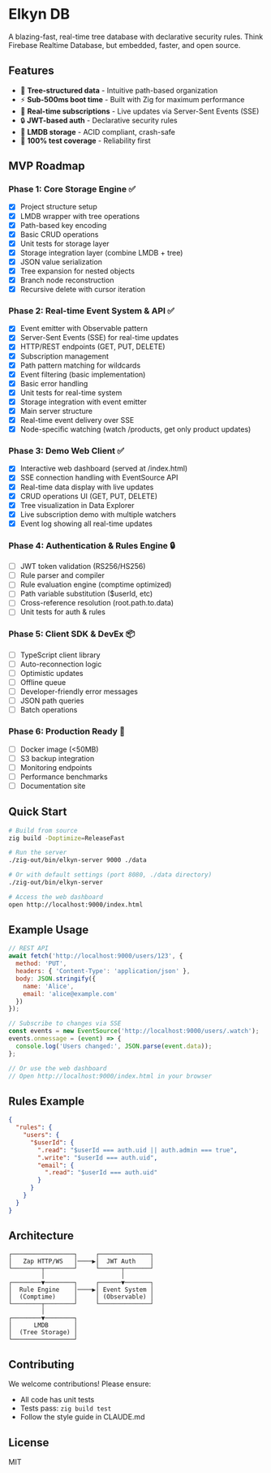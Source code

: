 # Elkyn DB

A blazing-fast, real-time tree database with declarative security rules. Think Firebase Realtime Database, but embedded, faster, and open source.

## Features

- 🌳 **Tree-structured data** - Intuitive path-based organization
- ⚡ **Sub-500ms boot time** - Built with Zig for maximum performance  
- 🔄 **Real-time subscriptions** - Live updates via Server-Sent Events (SSE)
- 🔒 **JWT-based auth** - Declarative security rules
- 💾 **LMDB storage** - ACID compliant, crash-safe
- 🧪 **100% test coverage** - Reliability first

## MVP Roadmap

### Phase 1: Core Storage Engine ✅
- [x] Project structure setup
- [x] LMDB wrapper with tree operations
- [x] Path-based key encoding  
- [x] Basic CRUD operations
- [x] Unit tests for storage layer
- [x] Storage integration layer (combine LMDB + tree)
- [x] JSON value serialization
- [x] Tree expansion for nested objects
- [x] Branch node reconstruction
- [x] Recursive delete with cursor iteration

### Phase 2: Real-time Event System & API ✅
- [x] Event emitter with Observable pattern
- [x] Server-Sent Events (SSE) for real-time updates
- [x] HTTP/REST endpoints (GET, PUT, DELETE)
- [x] Subscription management
- [x] Path pattern matching for wildcards
- [x] Event filtering (basic implementation)
- [x] Basic error handling
- [x] Unit tests for real-time system
- [x] Storage integration with event emitter
- [x] Main server structure
- [x] Real-time event delivery over SSE
- [x] Node-specific watching (watch /products, get only product updates)

### Phase 3: Demo Web Client ✅
- [x] Interactive web dashboard (served at /index.html)
- [x] SSE connection handling with EventSource API
- [x] Real-time data display with live updates
- [x] CRUD operations UI (GET, PUT, DELETE)
- [x] Tree visualization in Data Explorer
- [x] Live subscription demo with multiple watchers
- [x] Event log showing all real-time updates

### Phase 4: Authentication & Rules Engine 🔒
- [ ] JWT token validation (RS256/HS256)
- [ ] Rule parser and compiler
- [ ] Rule evaluation engine (comptime optimized)
- [ ] Path variable substitution ($userId, etc)
- [ ] Cross-reference resolution (root.path.to.data)
- [ ] Unit tests for auth & rules

### Phase 5: Client SDK & DevEx 📦
- [ ] TypeScript client library
- [ ] Auto-reconnection logic
- [ ] Optimistic updates
- [ ] Offline queue
- [ ] Developer-friendly error messages
- [ ] JSON path queries
- [ ] Batch operations

### Phase 6: Production Ready 🚀
- [ ] Docker image (<50MB)
- [ ] S3 backup integration
- [ ] Monitoring endpoints
- [ ] Performance benchmarks
- [ ] Documentation site

## Quick Start

```bash
# Build from source
zig build -Doptimize=ReleaseFast

# Run the server
./zig-out/bin/elkyn-server 9000 ./data

# Or with default settings (port 8080, ./data directory)
./zig-out/bin/elkyn-server

# Access the web dashboard
open http://localhost:9000/index.html
```

## Example Usage

```javascript
// REST API
await fetch('http://localhost:9000/users/123', {
  method: 'PUT',
  headers: { 'Content-Type': 'application/json' },
  body: JSON.stringify({
    name: 'Alice',
    email: 'alice@example.com'
  })
});

// Subscribe to changes via SSE
const events = new EventSource('http://localhost:9000/users/.watch');
events.onmessage = (event) => {
  console.log('Users changed:', JSON.parse(event.data));
};

// Or use the web dashboard
// Open http://localhost:9000/index.html in your browser
```

## Rules Example

```json
{
  "rules": {
    "users": {
      "$userId": {
        ".read": "$userId === auth.uid || auth.admin === true",
        ".write": "$userId === auth.uid",
        "email": {
          ".read": "$userId === auth.uid"
        }
      }
    }
  }
}
```

## Architecture

```
┌─────────────────┐     ┌──────────────┐
│   Zap HTTP/WS   │────▶│  JWT Auth    │
└────────┬────────┘     └──────┬───────┘
         │                     │
┌────────▼────────┐     ┌──────▼───────┐
│  Rule Engine    │────▶│ Event System │
│  (Comptime)     │     │ (Observable) │
└────────┬────────┘     └──────────────┘
         │
┌────────▼────────┐
│      LMDB       │
│  (Tree Storage) │
└─────────────────┘
```

## Contributing

We welcome contributions! Please ensure:
- All code has unit tests
- Tests pass: `zig build test`
- Follow the style guide in CLAUDE.md

## License

MIT